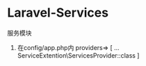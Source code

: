 # Laravel-Services
服务模块

1. 在config/app.php内
   providers=> [ 
   		...
   		ServiceExtention\ServicesProvider::class
   ]